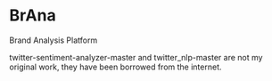 # BrAna

Brand Analysis Platform

twitter-sentiment-analyzer-master and twitter_nlp-master are not my original work, they have been borrowed from the internet.
